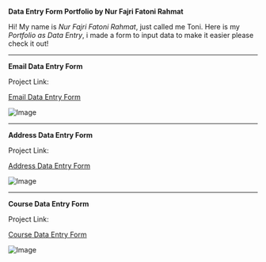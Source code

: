 **Data Entry Form Portfolio by Nur Fajri Fatoni Rahmat**

Hi! My name is *Nur Fajri Fatoni Rahmat*, just called me Toni. Here is my *Portfolio as Data Entry*, i made a form to input data to make it easier please check it out!

---
**Email Data Entry Form**

Project Link:

[Email Data Entry Form](https://github.com/FatoniRahmat/Portofolio-Data-Entry-Form-in-Python/tree/main/Data%20Entry%20Form%20Email)

![Image](https://drive.google.com/file/d/1qp9-w_HliSNf4wqfjPRGdBpE9E3fTUb7/view?usp=sharing)

---
**Address Data Entry Form**

Project Link:

[Address Data Entry Form](https://github.com/FatoniRahmat/Portofolio-Data-Entry-Form-in-Python/blob/main/Data%20Entry%20Form%20Address.py)

![Image](https://drive.google.com/file/d/10rdIbhXoIDLaFRQJAjWSMWjdvqM4Aqsz/view?usp=sharing)

---
**Course Data Entry Form**

Project Link:

[Course Data Entry Form](https://github.com/FatoniRahmat/Portofolio-Data-Entry-Form-in-Python/blob/main/Data%20Entry%20Form%20Course.py)

![Image](https://drive.google.com/file/d/1j3d7f00-NbOdrLX43JgPT0MjZ5xUv9Yp/view?usp=sharing)
